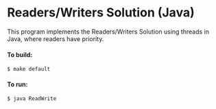 # Readers/Writers Solution (Java)
This program implements the Readers/Writers Solution using threads in Java, where readers have priority.

#### To build:

	$ make default

#### To run:

	$ java ReadWrite